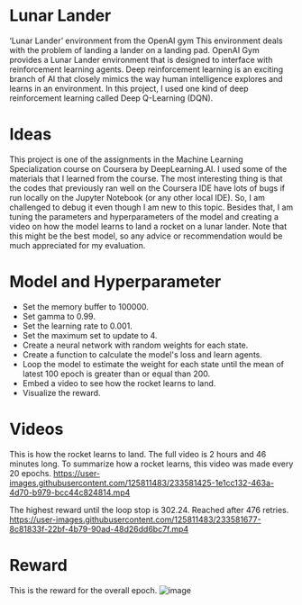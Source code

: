 # Lunar Lander
‘Lunar Lander’ environment from the OpenAI gym This environment deals with the problem of landing a lander on a landing pad. OpenAI Gym provides a Lunar Lander environment that is designed to interface with reinforcement learning agents. Deep reinforcement learning is an exciting branch of AI that closely mimics the way human intelligence explores and learns in an environment. In this project, I used one kind of deep reinforcement learning called Deep Q-Learning (DQN).

# Ideas
This project is one of the assignments in the Machine Learning Specialization course on Coursera by DeepLearning.AI. I used some of the materials that I learned from the course. The most interesting thing is that the codes that previously ran well on the Coursera IDE have lots of bugs if run locally on the Jupyter Notebook (or any other local IDE). So, I am challenged to debug it even though I am new to this topic. Besides that, I am tuning the parameters and hyperparameters of the model and creating a video on how the model learns to land a rocket on a lunar lander. Note that this might be the best model, so any advice or recommendation would be much appreciated for my evaluation.

# Model and Hyperparameter
* Set the memory buffer to 100000.
* Set gamma to 0.99.
* Set the learning rate to 0.001.
* Set the maximum set to update to 4.
* Create a neural network with random weights for each state.
* Create a function to calculate the model's loss and learn agents.
* Loop the model to estimate the weight for each state until the mean of latest 100 epoch is greater than or equal than 200.
* Embed a video to see how the rocket learns to land.
* Visualize the reward.

# Videos
This is how the rocket learns to land. The full video is 2 hours and 46 minutes long. To summarize how a rocket learns, this video was made every 20 epochs.
https://user-images.githubusercontent.com/125811483/233581425-1e1cc132-463a-4d70-b979-bcc44c824814.mp4

The highest reward until the loop stop is 302.24. Reached after 476 retries.
https://user-images.githubusercontent.com/125811483/233581677-8c81833f-22bf-4b79-90ad-48d26dd6bc7f.mp4

# Reward
This is the reward for the overall epoch.
![image](https://user-images.githubusercontent.com/125811483/233580729-c6715d32-7c3c-41b7-9bae-32b5192a90d3.png)


